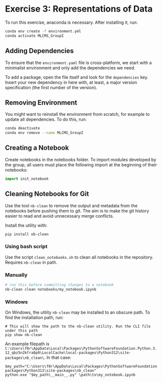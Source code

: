 # Exercise 3: Representations of Data

To run this exercise, anaconda is necessary. After installing it, run:

```sh conda
conda env create -f environment.yml
conda activate MLCMS_GroupI
```

## Adding Dependencies

To ensure that the `environment.yaml` file is cross-platform, we start with a minimalist environment and only add the dependencies we need.

To add a package, open the file itself and look for the `dependencies` key. Insert your new dependency in here with, at least, a major version specification (the first number of the version).

## Removing Environment

You might want to reinstall the environment from scratch, for example to update all dependencies. To do this, run:

```sh conda
conda deactivate
conda env remove --name MLCMS_GroupI
````

## Creating a Notebook

Create notebooks in the notebooks folder. To import modules developed by the group, all users must place the following import at the beginning of their notebooks:

```python
import init_notebook
```

## Cleaning Notebooks for Git

Use the tool `nb-clean` to remove the output and metadata from the notebooks before pushing them to git. The aim is to make the git history easier to read and avoid unnecessary merge conflicts.

Install the utility with:

```sh
pip install nb-clean
````

### Using bash script

Use the script `clean_notebooks.sh` to clean all notebooks in the repository. Requires `nb-clean` in path.

### Manually

```sh
# run this before committing changes to a notebook
nb-clean clean notebooks/my_notebook.ipynb
```

### Windows

On Windows, the utility `nb-clean` may be installed to an obscure path. To find the installation path, run:

```pwsh
# This will show the path to the nb-clean utility. Run the CLI file under this path
pip show nb-clean
````

An example filepath is `C:\Users\f0r\AppData\Local\Packages\PythonSoftwareFoundation.Python.3.12_qbz5n2kfra8p0\LocalCache\local-packages\Python312\site-packages\nb_clean\`. In that case:

```pwsh
$my_path="C:\Users\f0r\AppData\Local\Packages\PythonSoftwareFoundation.Python.3.12_qbz5n2kfra8p0\LocalCache\local-packages\Python312\site-packages\nb_clean"
python.exe "$my_path\__main__.py" \path\to\my_notebook.ipynb
```